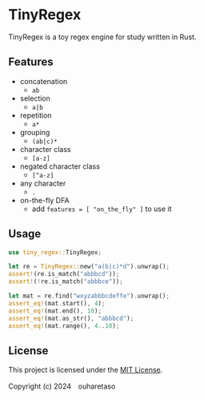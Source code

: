# TinyRegex

TinyRegex is a toy regex engine for study written in Rust.

## Features
- concatenation
    - `ab`
- selection
    - `a|b`
- repetition
    - `a*`
- grouping
    - `(ab|c)*`
- character class
    - `[a-z]`
- negated character class
    - `[^a-z]`
- any character
    - `.`
- on-the-fly DFA
    - add `features = [ "on_the_fly" ]` to use it

## Usage
```rust
use tiny_regex::TinyRegex;

let re = TinyRegex::new("a(b|c)*d").unwrap();
assert!(re.is_match("abbbcd"));
assert!(!re.is_match("abbbce"));

let mat = re.find("wxyzabbbcdeffe").unwrap();
assert_eq!(mat.start(), 4);
assert_eq!(mat.end(), 10);
assert_eq!(mat.as_str(), "abbbcd");
assert_eq!(mat.range(), 4..10);
```

## License
This project is licensed under the [MIT License](LICENSE).

Copyright (c) 2024　ouharetaso